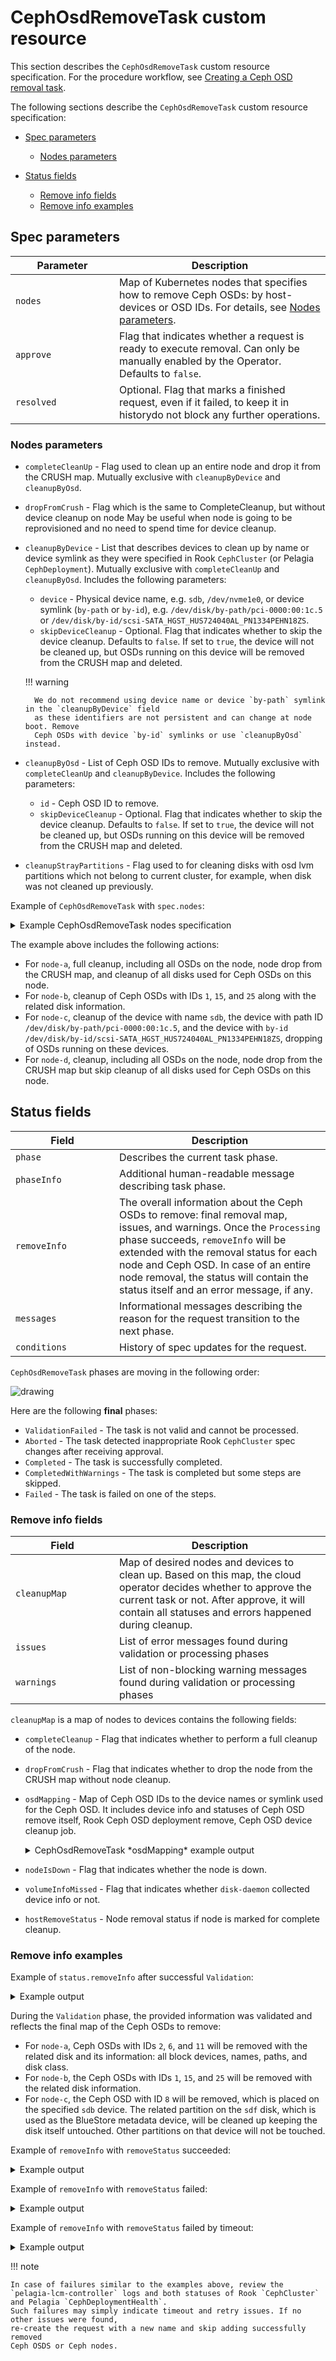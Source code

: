 # CephOsdRemoveTask custom resource

This section describes the `CephOsdRemoveTask` custom resource specification.
For the procedure workflow, see [Creating a Ceph OSD removal task](https://mirantis.github.io/pelagia/ops-guide/lcm/create-task-workflow).

The following sections describe the `CephOsdRemoveTask` custom resource specification:

- [Spec parameters](#spec)

    - [Nodes parameters](#nodes)

- [Status fields](#status)

    - [Remove info fields](#remove-info)
    - [Remove info examples](#remove-info-examples)

## Spec parameters <a name="spec"></a>

| <div style="width:150px">Parameter</div> | Description                                                                                                                              |
|------------------------------------------|------------------------------------------------------------------------------------------------------------------------------------------|
| `nodes`                                  | Map of Kubernetes nodes that specifies how to remove Ceph OSDs: by host-devices or OSD IDs. For details, see [Nodes parameters](#nodes). |
| `approve`                                | Flag that indicates whether a request is ready to execute removal. Can only be manually enabled by the Operator. Defaults to `false`.    |
| `resolved`                               | Optional. Flag that marks a finished request, even if it failed, to keep it in historydo not block any further operations.               |

### Nodes parameters <a name="nodes"></a>

- `completeCleanUp` - Flag used to clean up an entire node and drop it from the CRUSH map.
  Mutually exclusive with `cleanupByDevice` and `cleanupByOsd`.
- `dropFromCrush` - Flag which is the same to CompleteCleanup, but without device cleanup on node
  May be useful when node is going to be reprovisioned and no need to spend time for device cleanup.
- `cleanupByDevice` - List that describes devices to clean up by name or device symlink as they
  were specified in Rook `CephCluster` (or Pelagia `CephDeployment`). Mutually exclusive with
  `completeCleanUp` and `cleanupByOsd`. Includes the following parameters:

    - `device` - Physical device name, e.g. `sdb`, `/dev/nvme1e0`, or
      device symlink (`by-path` or `by-id`), e.g. `/dev/disk/by-path/pci-0000:00:1c.5`
      or `/dev/disk/by-id/scsi-SATA_HGST_HUS724040AL_PN1334PEHN18ZS`.
    - `skipDeviceCleanup` - Optional. Flag that indicates whether to skip the device cleanup.
      Defaults to `false`. If set to `true`, the device will not be cleaned up, but
      OSDs running on this device will be removed from the CRUSH map and deleted.

    !!! warning

        We do not recommend using device name or device `by-path` symlink in the `cleanupByDevice` field
        as these identifiers are not persistent and can change at node boot. Remove
        Ceph OSDs with device `by-id` symlinks or use `cleanupByOsd` instead.

- `cleanupByOsd` - List of Ceph OSD IDs to remove. Mutually exclusive with
  `completeCleanUp` and `cleanupByDevice`. Includes the following parameters:

    - `id` - Ceph OSD ID to remove.
    - `skipDeviceCleanup` - Optional. Flag that indicates whether to skip the device cleanup.
      Defaults to `false`. If set to `true`, the device will not be cleaned up, but
      OSDs running on this device will be removed from the CRUSH map and deleted.

- `cleanupStrayPartitions` - Flag used to for cleaning disks with osd lvm partitions
  which not belong to current cluster, for example, when disk was not cleaned up previously.

Example of `CephOsdRemoveTask` with `spec.nodes`:

<details>
<summary>Example CephOsdRemoveTask nodes specification</summary>
<div>
```yaml
apiVersion: lcm.mirantis.com/v1alpha1
kind: CephOsdRemoveTask
metadata:
  name: remove-osd-task
  namespace: pelagia
spec:
  nodes:
    "node-a":
      completeCleanUp: true
    "node-b":
      cleanupByOsd:
      - id: 1
      - id: 15
      - id: 25
    "node-c":
      cleanupByDevice:
      - device: "sdb"
      - device: "/dev/disk/by-path/pci-0000:00:1c.5"
      - device: "/dev/disk/by-id/scsi-SATA_HGST_HUS724040AL_PN1334PEHN18ZS"
    "node-d":
      dropFromCrush: true
```
</div>
</details>

The example above includes the following actions:

* For `node-a`, full cleanup, including all OSDs on the node, node drop from
  the CRUSH map, and cleanup of all disks used for Ceph OSDs on this node.
* For `node-b`, cleanup of Ceph OSDs with IDs `1`, `15`, and `25`
  along with the related disk information.
* For `node-c`, cleanup of the device with name `sdb`, the device with
  path ID `/dev/disk/by-path/pci-0000:00:1c.5`, and the device with `by-id`
  `/dev/disk/by-id/scsi-SATA_HGST_HUS724040AL_PN1334PEHN18ZS`,
  dropping of OSDs running on these devices.
* For `node-d`, cleanup, including all OSDs on the node, node drop from
  the CRUSH map but skip cleanup of all disks used for Ceph OSDs on this node.

## Status fields <a name="status"></a>

| <div style="width:150px">Field</div> | Description                                                                                                                                                                                                                                                                                                                        |
|--------------------------------------|------------------------------------------------------------------------------------------------------------------------------------------------------------------------------------------------------------------------------------------------------------------------------------------------------------------------------------|
| `phase`                              | Describes the current task phase.                                                                                                                                                                                                                                                                                                  |
| `phaseInfo`                          | Additional human-readable message describing task phase.                                                                                                                                                                                                                                                                           |
| `removeInfo`                         | The overall information about the Ceph OSDs to remove: final removal map, issues, and warnings. Once the `Processing` phase succeeds, `removeInfo` will be extended with the removal status for each node and Ceph OSD. In case of an entire node removal, the status will contain the status itself and an error message, if any. |
| `messages`                           | Informational messages describing the reason for the request transition to the next phase.                                                                                                                                                                                                                                         |
| `conditions`                         | History of spec updates for the request.                                                                                                                                                                                                                                                                                           |

`CephOsdRemoveTask` phases are moving in the following order:

<img src="/assets/remove-task-phase-flow.svg" alt="drawing"/>

Here are the following **final** phases:

- `ValidationFailed` - The task is not valid and cannot be processed.
- `Aborted` - The task detected inappropriate Rook `CephCluster` spec changes after receiving approval.
- `Completed` - The task is successfully completed.
- `CompletedWithWarnings` - The task is completed but some steps are skipped.
- `Failed` - The task is failed on one of the steps.

### Remove info fields <a name="remove-info"></a>

| <div style="width:150px">Field</div> | Description                                                                                                                                                                                                             |
|--------------------------------------|-------------------------------------------------------------------------------------------------------------------------------------------------------------------------------------------------------------------------|
| `cleanupMap`                         | Map of desired nodes and devices to clean up. Based on this map, the cloud operator decides whether to approve the current task or not. After approve, it will contain all statuses and errors happened during cleanup. |
| `issues`                             | List of error messages found during validation or processing phases                                                                                                                                                     |
| `warnings`                           | List of non-blocking warning messages found during validation or processing phases                                                                                                                                      |

`cleanupMap` is a map of nodes to devices contains the following fields:

- `completeCleanup` - Flag that indicates whether to perform a full cleanup of the node.
- `dropFromCrush` - Flag that indicates whether to drop the node from the CRUSH map without node cleanup.
- `osdMapping` - Map of Ceph OSD IDs to the device names or symlink used for the Ceph OSD. It includes device info and
  statuses of Ceph OSD remove itself, Rook Ceph OSD deployment remove, Ceph OSD device cleanup job.

    <details>
    <summary>CephOsdRemoveTask *osdMapping* example output</summary>
    <div>
    ```yaml
    status:
      removeInfo:
        cleanupMap:
          "node-a":
            completeCleanUp: true
            osdMapping:
              "2":
                deviceMapping:
                  "sdb":
                    path: "/dev/disk/by-path/pci-0000:00:0a.0"
                    partition: "/dev/ceph-a-vg_sdb/osd-block-b-lv_sdb"
                    type: "block"
                    class: "hdd"
                    zapDisk: true
              "6":
                deviceMapping:
                  "sdc":
                    path: "/dev/disk/by-path/pci-0000:00:0c.0"
                    partition: "/dev/ceph-a-vg_sdc/osd-block-b-lv_sdc-1"
                    type: "block"
                    class: "hdd"
                    zapDisk: true
              "11":
                deviceMapping:
                  "sdc":
                    path: "/dev/disk/by-path/pci-0000:00:0c.0"
                    partition: "/dev/ceph-a-vg_sdc/osd-block-b-lv_sdc-2"
                    type: "block"
                    class: "hdd"
                    zapDisk: true
    ```
    </div>
    </details>

- `nodeIsDown` - Flag that indicates whether the node is down.
- `volumeInfoMissed` - Flag that indicates whether `disk-daemon` collected device info or not.
- `hostRemoveStatus` - Node removal status if node is marked for complete cleanup.

### Remove info examples <a name="remove-info-examples"></a>

Example of `status.removeInfo` after successful `Validation`:

<details>
<summary>Example output</summary>
<div>
```yaml
status:
  removeInfo:
    cleanupMap:
      "node-a":
        completeCleanUp: true
        osdMapping:
          "2":
            deviceMapping:
              "sdb":
                path: "/dev/disk/by-path/pci-0000:00:0a.0"
                partition: "/dev/ceph-a-vg_sdb/osd-block-b-lv_sdb"
                type: "block"
                class: "hdd"
                zapDisk: true
          "6":
            deviceMapping:
              "sdc":
                path: "/dev/disk/by-path/pci-0000:00:0c.0"
                partition: "/dev/ceph-a-vg_sdc/osd-block-b-lv_sdc-1"
                type: "block"
                class: "hdd"
                zapDisk: true
          "11":
            deviceMapping:
              "sdc":
                path: "/dev/disk/by-path/pci-0000:00:0c.0"
                partition: "/dev/ceph-a-vg_sdc/osd-block-b-lv_sdc-2"
                type: "block"
                class: "hdd"
                zapDisk: true
      "node-b":
        osdMapping:
          "1":
            deviceMapping:
              "sdb":
                path: "/dev/disk/by-path/pci-0000:00:0a.0"
                partition: "/dev/ceph-b-vg_sdb/osd-block-b-lv_sdb"
                type: "block"
                class: "ssd"
                zapDisk: true
          "15":
            deviceMapping:
              "sdc":
                path: "/dev/disk/by-path/pci-0000:00:0b.1"
                partition: "/dev/ceph-b-vg_sdc/osd-block-b-lv_sdc"
                type: "block"
                class: "ssd"
                zapDisk: true
          "25":
            deviceMapping:
              "sdd":
                path: "/dev/disk/by-path/pci-0000:00:0c.2"
                partition: "/dev/ceph-b-vg_sdd/osd-block-b-lv_sdd"
                type: "block"
                class: "ssd"
                zapDisk: true
      "node-c":
        osdMapping:
          "0":
            deviceMapping:
              "sdb":
                path: "/dev/disk/by-path/pci-0000:00:1t.9"
                partition: "/dev/ceph-c-vg_sdb/osd-block-c-lv_sdb"
                type: "block"
                class: "hdd"
                zapDisk: true
          "8":
            deviceMapping:
              "sde":
                path: "/dev/disk/by-path/pci-0000:00:1c.5"
                partition: "/dev/ceph-c-vg_sde/osd-block-c-lv_sde"
                type: "block"
                class: "hdd"
                zapDisk: true
              "sdf":
                path: "/dev/disk/by-path/pci-0000:00:5a.5",
                partition: "/dev/ceph-c-vg_sdf/osd-db-c-lv_sdf-1",
                type: "db",
                class: "ssd"
```
</div>
</details>

During the `Validation` phase, the provided information was validated and
reflects the final map of the Ceph OSDs to remove:

* For `node-a`, Ceph OSDs with IDs `2`, `6`, and `11` will be removed
  with the related disk and its information: all block devices, names, paths,
  and disk class.
* For `node-b`, the Ceph OSDs with IDs `1`, `15`, and  `25` will be
  removed with the related disk information.
* For `node-c`, the Ceph OSD with ID `8` will be removed, which is placed
  on the specified `sdb` device. The related partition on the `sdf` disk,
  which is used as the BlueStore metadata device, will be cleaned up keeping
  the disk itself untouched. Other partitions on that device will not be
  touched.

Example of `removeInfo` with `removeStatus` succeeded:

<details>
<summary>Example output</summary>
<div>
```yaml
status:
  removeInfo:
    cleanupMap:
      "node-a":
        completeCleanUp: true
        hostRemoveStatus:
          status: Removed
        osdMapping:
          "2":
            removeStatus:
              osdRemoveStatus:
                status: Removed
              deploymentRemoveStatus:
                status: Removed
                name: "rook-ceph-osd-2"
              deviceCleanUpJob:
                status: Finished
                name: "job-name-for-osd-2"
            deviceMapping:
              "sdb":
                path: "/dev/disk/by-path/pci-0000:00:0a.0"
                partition: "/dev/ceph-a-vg_sdb/osd-block-b-lv_sdb"
                type: "block"
                class: "hdd"
                zapDisk: true
```
</div>
</details>

Example of `removeInfo` with `removeStatus` failed:

<details>
<summary>Example output</summary>
<div>
```yaml
status:
  removeInfo:
    cleanupMap:
      "node-a":
        completeCleanUp: true
        osdMapping:
          "2":
            removeStatus:
              osdRemoveStatus:
                error: "retries for cmd ‘ceph osd ok-to-stop 2’ exceeded"
                status: Failed
            deviceMapping:
              "sdb":
                path: "/dev/disk/by-path/pci-0000:00:0a.0"
                partition: "/dev/ceph-a-vg_sdb/osd-block-b-lv_sdb"
                type: "block"
                class: "hdd"
                zapDisk: true
```
</div>
</details>

Example of `removeInfo` with `removeStatus` failed by timeout:

<details>
<summary>Example output</summary>
<div>
```yaml
status:
  removeInfo:
    cleanupMap:
      "node-a":
        completeCleanUp: true
        osdMapping:
          "2":
            removeStatus:
              osdRemoveStatus:
                error: Timeout (30m0s) reached for waiting pg rebalance for osd 2
                status: Failed
            deviceMapping:
              "sdb":
                path: "/dev/disk/by-path/pci-0000:00:0a.0"
                partition: "/dev/ceph-a-vg_sdb/osd-block-b-lv_sdb"
                type: "block"
                class: "hdd"
                zapDisk: true
```
</div>
</details>

!!! note

    In case of failures similar to the examples above, review the
    `pelagia-lcm-controller` logs and both statuses of Rook `CephCluster` and Pelagia `CephDeploymentHealth`.
    Such failures may simply indicate timeout and retry issues. If no other issues were found,
    re-create the request with a new name and skip adding successfully removed
    Ceph OSDS or Ceph nodes.
